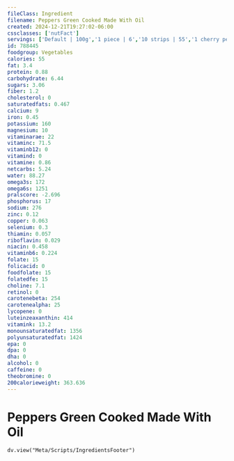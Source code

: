 ```yaml
---
fileClass: Ingredient
filename: Peppers Green Cooked Made With Oil
created: 2024-12-21T19:27:02-06:00
cssclasses: ['nutFact']
servings: ['Default | 100g','1 piece | 6','10 strips | 55','1 cherry pepper | 16','1 small pepper | 74','1 medium pepper (2-3/4" long, 2-1/2" dia) | 118','1 large pepper (3-3/4" long, 3" dia) | 163','1 cup | 141']
id: 788445
foodgroup: Vegetables
calories: 55
fat: 3.4
protein: 0.88
carbohydrate: 6.44
sugars: 3.06
fiber: 1.2
cholesterol: 0
saturatedfats: 0.467
calcium: 9
iron: 0.45
potassium: 160
magnesium: 10
vitaminarae: 22
vitaminc: 71.5
vitaminb12: 0
vitamind: 0
vitamine: 0.86
netcarbs: 5.24
water: 88.27
omega3s: 172
omega6s: 1251
pralscore: -2.696
phosphorus: 17
sodium: 276
zinc: 0.12
copper: 0.063
selenium: 0.3
thiamin: 0.057
riboflavin: 0.029
niacin: 0.458
vitaminb6: 0.224
folate: 15
folicacid: 0
foodfolate: 15
folatedfe: 15
choline: 7.1
retinol: 0
carotenebeta: 254
carotenealpha: 25
lycopene: 0
luteinzeaxanthin: 414
vitamink: 13.2
monounsaturatedfat: 1356
polyunsaturatedfat: 1424
epa: 0
dpa: 0
dha: 0
alcohol: 0
caffeine: 0
theobromine: 0
200calorieweight: 363.636
---
```


# Peppers Green Cooked Made With Oil

```dataviewjs
dv.view("Meta/Scripts/IngredientsFooter")
```